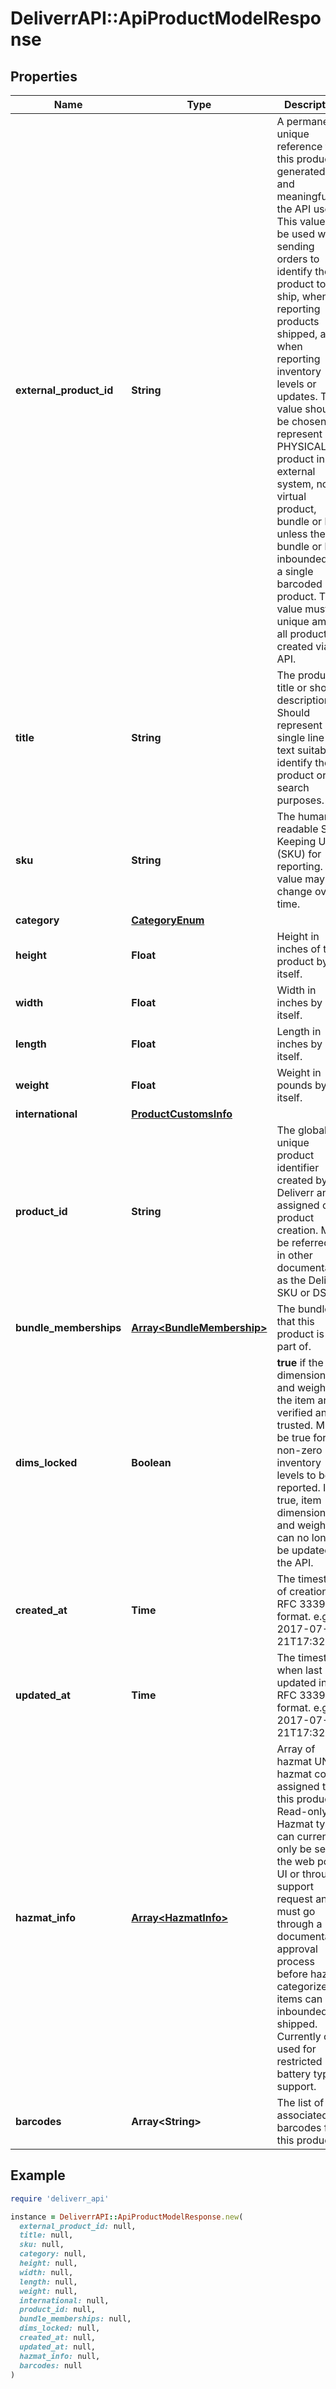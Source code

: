 # DeliverrAPI::ApiProductModelResponse

## Properties

| Name | Type | Description | Notes |
| ---- | ---- | ----------- | ----- |
| **external_product_id** | **String** | A permanent unique reference for this product generated by and meaningful to the API user. This value will be used when sending orders to identify the product to ship, when reporting products shipped, and when reporting inventory levels or updates. This value should be chosen to represent a PHYSICAL product in the external system, not a virtual product, bundle or kit, unless the bundle or kit is inbounded as a single barcoded product. This value must be unique among all products created via API. |  |
| **title** | **String** | The product title or short description. Should represent a single line of text suitable to identify the product or for search purposes. |  |
| **sku** | **String** | The human-readable Stock Keeping Unit (SKU) for reporting. This value may change over time. |  |
| **category** | [**CategoryEnum**](CategoryEnum.md) |  |  |
| **height** | **Float** | Height in inches of the product by itself. | [optional] |
| **width** | **Float** | Width in inches by itself. | [optional] |
| **length** | **Float** | Length in inches by itself. | [optional] |
| **weight** | **Float** | Weight in pounds by itself. | [optional] |
| **international** | [**ProductCustomsInfo**](ProductCustomsInfo.md) |  | [optional] |
| **product_id** | **String** | The globally unique product identifier created by Deliverr and assigned on product creation. May be referred to in other documentation as the Deliverr SKU or DSKU. |  |
| **bundle_memberships** | [**Array&lt;BundleMembership&gt;**](BundleMembership.md) | The bundles that this product is a part of. | [optional] |
| **dims_locked** | **Boolean** | **true** if the dimensions and weight of the item are verified and trusted. Must be true for non-zero inventory levels to be reported. If true, item dimensions and weight can no longer be updated via the API. |  |
| **created_at** | **Time** | The timestamp of creation in RFC 3339 format. e.g. 2017-07-21T17:32:28Z |  |
| **updated_at** | **Time** | The timestamp when last updated in RFC 3339 format. e.g. 2017-07-21T17:32:28Z |  |
| **hazmat_info** | [**Array&lt;HazmatInfo&gt;**](HazmatInfo.md) | Array of hazmat UN hazmat codes assigned to this product. Read-only. Hazmat types can currently only be set in the web portal UI or through a support request and must go through a documentation approval process before hazmat categorized items can be inbounded or shipped. Currently only used for restricted battery type support. |  |
| **barcodes** | **Array&lt;String&gt;** | The list of associated barcodes for this product. |  |

## Example

```ruby
require 'deliverr_api'

instance = DeliverrAPI::ApiProductModelResponse.new(
  external_product_id: null,
  title: null,
  sku: null,
  category: null,
  height: null,
  width: null,
  length: null,
  weight: null,
  international: null,
  product_id: null,
  bundle_memberships: null,
  dims_locked: null,
  created_at: null,
  updated_at: null,
  hazmat_info: null,
  barcodes: null
)
```

